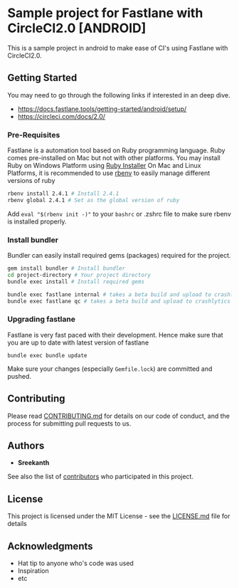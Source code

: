 # Sample project for Fastlane with CircleCI2.0 [ANDROID]

This is a sample project in android to make ease of CI's using Fastlane with CircleCI2.0.

## Getting Started

You may need to go through the following links if interested in an deep dive.
- https://docs.fastlane.tools/getting-started/android/setup/
- https://circleci.com/docs/2.0/
### Pre-Requisites
Fastlane is a automation tool based on Ruby programming language. Ruby comes pre-installed on Mac but not with other platforms.
You may install Ruby on Windows Platform using [Ruby Installer](https://rubyinstaller.org/)
On Mac and Linux Platforms, it is recommended to use [rbenv](https://github.com/rbenv/rbenv) to easily manage different versions of ruby

```bash
rbenv install 2.4.1 # Install 2.4.1
rbenv global 2.4.1 # Set as the global version of ruby
```

Add `eval "$(rbenv init -)"` to your `bashrc` or .zshrc file to make sure rbenv is installed properly.

### Install bundler
Bundler can easily install required gems (packages) required for the project.

```bash
gem install bundler # Install bundler
cd project-directory # Your project directory
bundle exec install # Install required gems
```

```bash
bundle exec fastlane internal # takes a beta build and upload to crashlytics
bundle exec fastlane qc # takes a beta build and upload to crashlytics
```

### Upgrading fastlane
Fastlane is very fast paced with their development. Hence make sure that you are up to date with latest version of fastlane

```
bundle exec bundle update
```

Make sure your changes (especially `Gemfile.lock`) are committed and pushed.
## Contributing

Please read [CONTRIBUTING.md](https://gist.github.com/PurpleBooth/b24679402957c63ec426) for details on our code of conduct, and the process for submitting pull requests to us.

## Authors

* **Sreekanth**

See also the list of [contributors](https://github.com/your/project/contributors) who participated in this project.

## License

This project is licensed under the MIT License - see the [LICENSE.md](LICENSE.md) file for details

## Acknowledgments

* Hat tip to anyone who's code was used
* Inspiration
* etc

